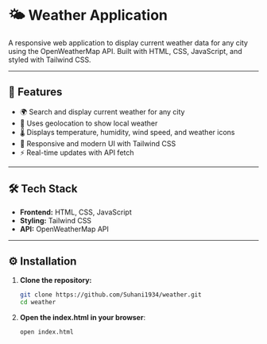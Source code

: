 # 🌤️ Weather Application

A responsive web application to display current weather data for any city using the OpenWeatherMap API. Built with HTML, CSS, JavaScript, and styled with Tailwind CSS.

---

## 🚀 Features

- 🌍 Search and display current weather for any city
- 📍 Uses geolocation to show local weather
- 🌡️ Displays temperature, humidity, wind speed, and weather icons
- 🔄 Responsive and modern UI with Tailwind CSS
- ⚡ Real-time updates with API fetch

---

## 🛠️ Tech Stack

- **Frontend:** HTML, CSS, JavaScript
- **Styling:** Tailwind CSS
- **API:** OpenWeatherMap API

---

## ⚙️ Installation

1. **Clone the repository:**
   ```bash
   git clone https://github.com/Suhani1934/weather.git
   cd weather
2. **Open the index.html in your browser**:
   ```bash
   open index.html
